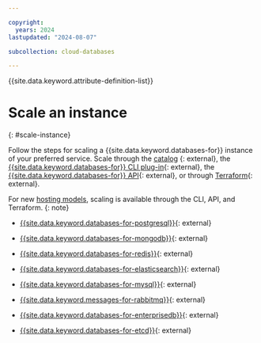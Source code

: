 ```yaml
---

copyright:
  years: 2024
lastupdated: "2024-08-07"

subcollection: cloud-databases

---
```


{{site.data.keyword.attribute-definition-list}}

# Scale an instance
{: #scale-instance}

Follow the steps for scaling a {{site.data.keyword.databases-for}} instance of your preferred service. Scale through the [catalog](https://cloud.ibm.com/catalog)
{: external}, the [{{site.data.keyword.databases-for}} CLI plug-in](/docs/databases-cli-plugin?topic=databases-cli-plugin-cdb-reference){: external}, 
the [{{site.data.keyword.databases-for}} API](https://cloud.ibm.com/apidocs/cloud-databases-api/cloud-databases-api-v5#introduction){: external}, 
or through [Terraform](https://registry.terraform.io/providers/IBM-Cloud/ibm/latest/docs/resources/database){: external}.

For new [hosting models](/docs/cloud-databases?topic=cloud-databases-hosting-models), scaling is available through the CLI, API, and Terraform.
{: note}

- [{{site.data.keyword.databases-for-postgresql}}](/docs/databases-for-postgresql?topic=databases-for-postgresql-resources-scaling&interface=u){: external}

- [{{site.data.keyword.databases-for-mongodb}}](/docs/databases-for-mongodb?topic=databases-for-mongodb-resources-scaling&interface=ui){: external}

- [{{site.data.keyword.databases-for-redis}}](/docs/databases-for-redis?topic=databases-for-redis-resources-scaling&interface=ui){: external}

- [{{site.data.keyword.databases-for-elasticsearch}}](/docs/databases-for-elasticsearch?topic=databases-for-elasticsearch-resources-scaling&interface=ui){: external} 

- [{{site.data.keyword.databases-for-mysql}}](/docs/databases-for-mysql?topic=databases-for-mysql-resources-scaling){: external}

- [{{site.data.keyword.messages-for-rabbitmq}}](/docs/messages-for-rabbitmq?topic=messages-for-rabbitmq-resources-scaling&interface=ui){: external}

- [{{site.data.keyword.databases-for-enterprisedb}}](/docs/databases-for-enterprisedb?topic=databases-for-enterprisedb-resources-scaling&interface=ui){: external}

- [{{site.data.keyword.databases-for-etcd}}](/docs/databases-for-etcd?topic=databases-for-etcd-resources-scaling&interface=ui){: external}
